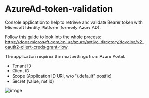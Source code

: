 # AzureAd-token-validation
 
Console application to help to retrieve and validate Bearer token with Microsoft Identity Platform (formerly Azure AD).

Follow this guide to look into the whole process: https://docs.microsoft.com/en-us/azure/active-directory/develop/v2-oauth2-client-creds-grant-flow.

The application requires the next settings from Azure Portal:

* Tenant ID
* Client ID
* Scope (Application ID URI, w/o "/.default" postfix) 
* Secret (value, not id)

![image](https://user-images.githubusercontent.com/10028262/126187513-9cbe956c-941a-4cdf-b9d2-1280f1236768.png)

